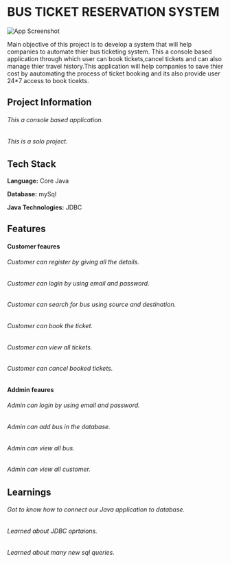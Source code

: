 
# BUS TICKET RESERVATION SYSTEM

![App Screenshot](https://sites.google.com/site/busticketbookingoffers/_/rsrc/1489062843285/home/online-bus-ticket-booking.gif)

Main objective of this project is to develop a system that will help companies to automate thier 
bus ticketing system. This a console based application through which user can book tickets,cancel tickets
and can also manage thier travel history.This application will help companies to save thier cost by aautomating the 
process of ticket booking and its also provide user 24*7 access to book ticekts.

## Project Information

###### This a console based application.
###### This is a solo project.




## Tech Stack

**Language:** Core Java

**Database:** mySql

**Java Technologies:** JDBC


## Features
#### Customer feaures
  ###### Customer can register by giving all the details.
  ###### Customer can login by using email and password.
  ###### Customer can search for bus using source and destination.
  ###### Customer can book the ticket.
  ###### Customer can view all tickets.
  ###### Customer can  cancel booked tickets.
#### Addmin feaures
  ###### Admin can login by using email and password.
  ###### Admin can add bus in the database.
  ###### Admin can view all bus.
  ###### Admin can view all customer.
 
## Learnings
  ###### Got to know how to connect our Java application to database.
  ###### Learned about JDBC oprtaions.
  ###### Learned about many new sql queries.
  
  
  
  
